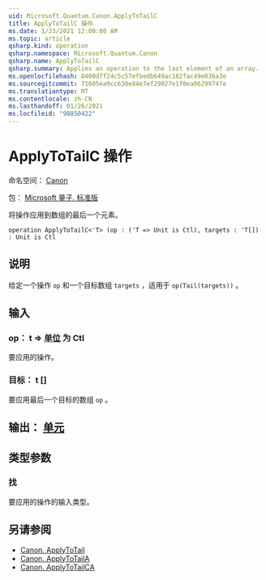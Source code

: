```yaml
---
uid: Microsoft.Quantum.Canon.ApplyToTailC
title: ApplyToTailC 操作
ms.date: 1/23/2021 12:00:00 AM
ms.topic: article
qsharp.kind: operation
qsharp.namespace: Microsoft.Quantum.Canon
qsharp.name: ApplyToTailC
qsharp.summary: Applies an operation to the last element of an array.
ms.openlocfilehash: 8408dff24c5c57efbedb649ac182fac49e836a3e
ms.sourcegitcommit: 71605ea9cc630e84e7ef29027e1f0ea06299747e
ms.translationtype: MT
ms.contentlocale: zh-CN
ms.lasthandoff: 01/26/2021
ms.locfileid: "98850422"
---
```

# <a name="applytotailc-operation"></a>ApplyToTailC 操作

命名空间： [Canon](xref:Microsoft.Quantum.Canon)

包： [Microsoft 量子. 标准版](https://nuget.org/packages/Microsoft.Quantum.Standard)


将操作应用到数组的最后一个元素。

```qsharp
operation ApplyToTailC<'T> (op : ('T => Unit is Ctl), targets : 'T[]) : Unit is Ctl
```


## <a name="description"></a>说明

给定一个操作 `op` 和一个目标数组 `targets` ，适用于 `op(Tail(targets))` 。

## <a name="input"></a>输入

### <a name="op--t--unit--is-ctl"></a>op： t => [单位](xref:microsoft.quantum.lang-ref.unit)  为 Ctl

要应用的操作。


### <a name="targets--t"></a>目标： t []

要应用最后一个目标的数组 `op` 。



## <a name="output--unit"></a>输出： [单元](xref:microsoft.quantum.lang-ref.unit)



## <a name="type-parameters"></a>类型参数

### <a name="t"></a>找

要应用的操作的输入类型。

## <a name="see-also"></a>另请参阅

- [Canon. ApplyToTail](xref:Microsoft.Quantum.Canon.ApplyToTail)
- [Canon. ApplyToTailA](xref:Microsoft.Quantum.Canon.ApplyToTailA)
- [Canon. ApplyToTailCA](xref:Microsoft.Quantum.Canon.ApplyToTailCA)